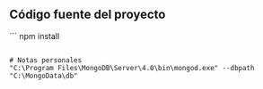 ## Código fuente del proyecto

´´´
npm install
```

# Notas personales
"C:\Program Files\MongoDB\Server\4.0\bin\mongod.exe" --dbpath "C:\MongoData\db"